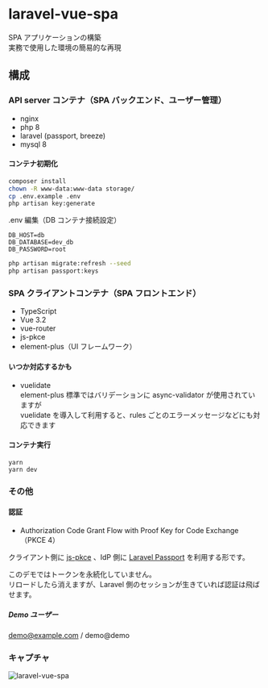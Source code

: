 # laravel-vue-spa

SPA アプリケーションの構築  
実務で使用した環境の簡易的な再現

## 構成

### API server コンテナ（SPA バックエンド、ユーザー管理）

- nginx
- php 8
- laravel (passport, breeze)
- mysql 8

#### コンテナ初期化

```bash
composer install
chown -R www-data:www-data storage/
cp .env.example .env
php artisan key:generate
```

.env 編集（DB コンテナ接続設定）

```
DB_HOST=db
DB_DATABASE=dev_db
DB_PASSWORD=root
```

```bash
php artisan migrate:refresh --seed
php artisan passport:keys
```

### SPA クライアントコンテナ（SPA フロントエンド）

- TypeScript
- Vue 3.2
- vue-router
- js-pkce
- element-plus（UI フレームワーク）

#### いつか対応するかも

- vuelidate  
  element-plus 標準ではバリデーションに async-validator が使用されていますが  
  vuelidate を導入して利用すると、rules ごとのエラーメッセージなどにも対応できます

#### コンテナ実行

```
yarn
yarn dev
```

### その他

#### 認証

- Authorization Code Grant Flow with Proof Key for Code Exchange（PKCE 4）

クライアント側に [js-pkce](https://www.npmjs.com/package/js-pkce) 、IdP 側に [Laravel Passport](https://readouble.com/laravel/8.x/ja/passport.html) を利用する形です。

このデモではトークンを永続化していません。  
リロードしたら消えますが、Laravel 側のセッションが生きていれば認証は飛ばせます。

##### Demo ユーザー

demo@example.com / demo@demo

### キャプチャ

![laravel-vue-spa](https://user-images.githubusercontent.com/71608387/151015973-efa55ac8-72d8-481c-ad88-2e1aa5e9f32f.gif)
